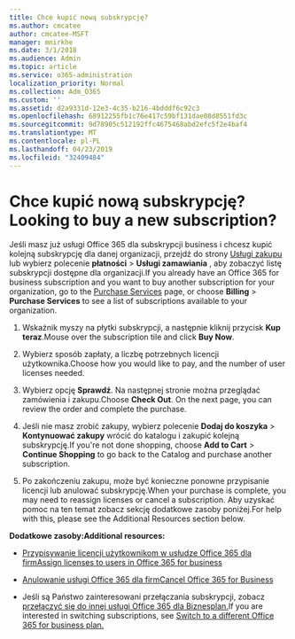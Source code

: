 ```yaml
---
title: Chce kupić nową subskrypcję?
ms.author: cmcatee
author: cmcatee-MSFT
manager: mnirkhe
ms.date: 3/1/2018
ms.audience: Admin
ms.topic: article
ms.service: o365-administration
localization_priority: Normal
ms.collection: Adm_O365
ms.custom: ''
ms.assetid: d2a9331d-12e3-4c35-b216-4bdddf6c92c3
ms.openlocfilehash: 68912255fb1c76e417c59bf131dae08d8551fd3c
ms.sourcegitcommit: 9d78905c512192ffc4675468abd2efc5f2e4baf4
ms.translationtype: MT
ms.contentlocale: pl-PL
ms.lasthandoff: 04/23/2019
ms.locfileid: "32409484"
---
```

# <a name="looking-to-buy-a-new-subscription"></a><span data-ttu-id="3d58a-102">Chce kupić nową subskrypcję?</span><span class="sxs-lookup"><span data-stu-id="3d58a-102">Looking to buy a new subscription?</span></span>

<span data-ttu-id="3d58a-103">Jeśli masz już usługi Office 365 dla subskrypcji business i chcesz kupić kolejną subskrypcję dla danej organizacji, przejdź do strony [Usługi zakupu](https://go.microsoft.com/fwlink/p/?linkid=868433) lub wybierz polecenie **płatności** \> **Usługi zamawiania** , aby zobaczyć listę subskrypcji dostępne dla organizacji.</span><span class="sxs-lookup"><span data-stu-id="3d58a-103">If you already have an Office 365 for business subscription and you want to buy another subscription for your organization, go to the [Purchase Services](https://go.microsoft.com/fwlink/p/?linkid=868433) page, or choose **Billing** \> **Purchase Services** to see a list of subscriptions available to your organization.</span></span> 
  
1. <span data-ttu-id="3d58a-104">Wskaźnik myszy na płytki subskrypcji, a następnie kliknij przycisk **Kup teraz**.</span><span class="sxs-lookup"><span data-stu-id="3d58a-104">Mouse over the subscription tile and click **Buy Now**.</span></span>
    
2. <span data-ttu-id="3d58a-105">Wybierz sposób zapłaty, a liczbę potrzebnych licencji użytkownika.</span><span class="sxs-lookup"><span data-stu-id="3d58a-105">Choose how you would like to pay, and the number of user licenses needed.</span></span>
    
3. <span data-ttu-id="3d58a-106">Wybierz opcję **Sprawdź**. Na następnej stronie można przeglądać zamówienia i zakupu.</span><span class="sxs-lookup"><span data-stu-id="3d58a-106">Choose **Check Out**. On the next page, you can review the order and complete the purchase.</span></span>
    
4. <span data-ttu-id="3d58a-107">Jeśli nie masz zrobić zakupy, wybierz polecenie **Dodaj do koszyka** \> **Kontynuować zakupy** wrócić do katalogu i zakupić kolejną subskrypcję.</span><span class="sxs-lookup"><span data-stu-id="3d58a-107">If you're not done shopping, choose **Add to Cart** \> **Continue Shopping** to go back to the Catalog and purchase another subscription.</span></span> 
    
5. <span data-ttu-id="3d58a-108">Po zakończeniu zakupu, może być konieczne ponowne przypisanie licencji lub anulować subskrypcję.</span><span class="sxs-lookup"><span data-stu-id="3d58a-108">When your purchase is complete, you may need to reassign licenses or cancel a subscription.</span></span> <span data-ttu-id="3d58a-109">Aby uzyskać pomoc na ten temat zobacz sekcję dodatkowe zasoby poniżej.</span><span class="sxs-lookup"><span data-stu-id="3d58a-109">For help with this, please see the Additional Resources section below.</span></span>
    
 <span data-ttu-id="3d58a-110">**Dodatkowe zasoby:**</span><span class="sxs-lookup"><span data-stu-id="3d58a-110">**Additional resources:**</span></span>
  
- [<span data-ttu-id="3d58a-111">Przypisywanie licencji użytkownikom w usłudze Office 365 dla firm</span><span class="sxs-lookup"><span data-stu-id="3d58a-111">Assign licenses to users in Office 365 for business</span></span>](https://support.office.com/article/997596b5-4173-4627-b915-36abac6786dc)
    
- [<span data-ttu-id="3d58a-112">Anulowanie usługi Office 365 dla firm</span><span class="sxs-lookup"><span data-stu-id="3d58a-112">Cancel Office 365 for Business</span></span>](https://support.office.com/article/b1bc0bef-4608-4601-813a-cdd9f746709a)
    
- <span data-ttu-id="3d58a-113">Jeśli są Państwo zainteresowani przełączania subskrypcji, zobacz [przełączyć się do innej usługi Office 365 dla Biznesplan.](https://support.office.com/article/73318661-8f33-478b-bcc7-fb8d69dbb22a)</span><span class="sxs-lookup"><span data-stu-id="3d58a-113">If you are interested in switching subscriptions, see [Switch to a different Office 365 for business plan.](https://support.office.com/article/73318661-8f33-478b-bcc7-fb8d69dbb22a)</span></span>
    

